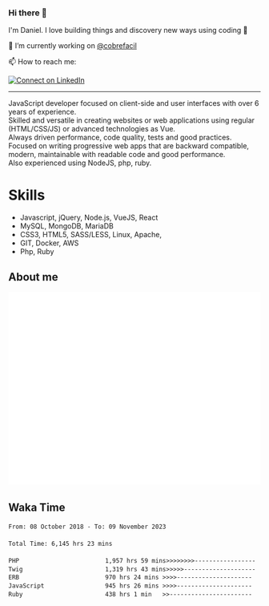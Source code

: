 ### Hi there 👋

I'm Daniel. I love building things and discovery new ways using coding :raised_hands: 

🔭 I’m currently working on [@cobrefacil](https://www.cobrefacil.com.br/)

📫 How to reach me:

[![Connect on LinkedIn](https://img.shields.io/badge/--linkedin?label=LinkedIn&logo=LinkedIn&style=social)](https://www.linkedin.com/in/daniel-cerverizzo/)

---

JavaScript developer focused on client-side and user interfaces with over 6 years of experience.  
Skilled and versatile in creating websites or web applications using regular (HTML/CSS/JS) or advanced technologies as Vue.  
Always driven performance, code quality, tests and good practices.  
 Focused on writing progressive web apps that are backward compatible, modern, maintainable with readable code and good performance.  
Also experienced using NodeJS, php, ruby. 


# Skills

 - Javascript, jQuery, Node.js, VueJS, React
 - MySQL, MongoDB, MariaDB    
 - CSS3, HTML5, SASS/LESS,  Linux, Apache,
 - GIT, Docker, AWS
 - Php, Ruby

## About me

![Metrics](/github-metrics.svg)

## Waka Time

<!--START_SECTION:waka-->

```txt
From: 08 October 2018 - To: 09 November 2023

Total Time: 6,145 hrs 23 mins

PHP                        1,957 hrs 59 mins>>>>>>>>-----------------   31.86 %
Twig                       1,319 hrs 43 mins>>>>>--------------------   21.48 %
ERB                        970 hrs 24 mins >>>>---------------------   15.79 %
JavaScript                 945 hrs 26 mins >>>>---------------------   15.38 %
Ruby                       438 hrs 1 min   >>-----------------------   07.13 %
```

<!--END_SECTION:waka-->

